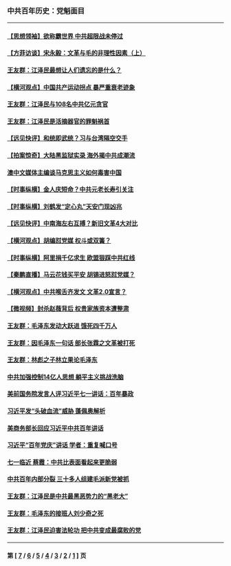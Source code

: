 ### 中共百年历史：党魁面目
---
#### [【思想领袖】欲称霸世界 中共超限战未停过](../../pages/nf1176107/n13745142.md?10160430) 
#### [【方菲访谈】宋永毅：文革与毛的非理性因素（上）](../../pages/nf1176107/n13469956.md?10160430) 
#### [王友群：江泽民最想让人们遗忘的是什么？](../../pages/nf1176107/n13408949.md?10160430) 
#### [【横河观点】中国共产运动拐点 暴严重衰老迹象](../../pages/nf1176107/n13388333.md?10160430) 
#### [王友群：江泽民与108名中共亿元贪官](../../pages/nf1176107/n13352358.md?10160430) 
#### [王友群：江泽民是活摘器官的罪魁祸首](../../pages/nf1176107/n13336903.md?10160430) 
#### [【远见快评】和统即武统？习与台湾隔空交手](../../pages/nf1176107/n13297739.md?10160430) 
#### [【拍案惊奇】大陆黑监狱实录 海外揭中共成潮流](../../pages/nf1176107/n13288853.md?10160430) 
#### [澳中文媒体主编谈马克思主义如何毒害中国](../../pages/nf1176107/n13257387.md?10160430) 
#### [【时事纵横】金人庆短命？中共元老长寿引关注](../../pages/nf1176107/n13217934.md?10160430) 
#### [【时事纵横】刘鹤发“定心丸”天安门现凶兆](../../pages/nf1176107/n13215416.md?10160430) 
#### [【远见快评】中南海左右互搏？新旧文革4大对比](../../pages/nf1176107/n13214745.md?10160430) 
#### [【横河观点】胡编怼党媒 权斗或双簧？](../../pages/nf1176107/n13210864.md?10160430) 
#### [【时事纵横】阿里捐千亿求生 欧盟狠踩中共红线](../../pages/nf1176107/n13206431.md?10160430) 
#### [【秦鹏直播】马云花钱买平安 胡锡进怒怼党媒？](../../pages/nf1176107/n13206392.md?10160430) 
#### [【横河观点】中共喉舌齐发文 文革2.0宣言？](../../pages/nf1176107/n13201248.md?10160430) 
#### [【微视频】封杀赵薇背后 权贵家族资本遭整肃](../../pages/nf1176107/n13197798.md?10160430) 
#### [王友群：毛泽东发动大跃进 饿死四千万人](../../pages/nf1176107/n13177158.md?10160430) 
#### [王友群：因毛泽东一句话 部长张霖之文革被打死](../../pages/nf1176107/n13161711.md?10160430) 
#### [王友群：林彪之子林立果论毛泽东](../../pages/nf1176107/n13128622.md?10160430) 
#### [中共加强控制14亿人思想 躺平主义挑战洗脑](../../pages/nf1176107/n13094299.md?10160430) 
#### [美前国务院发言人评习近平七一讲话：百年暴政](../../pages/nf1176107/n13066986.md?10160430) 
#### [习近平发“头破血流”威胁 蓬佩奥解析](../../pages/nf1176107/n13063604.md?10160430) 
#### [美商务部长回应习近平中共百年讲话](../../pages/nf1176107/n13062903.md?10160430) 
#### [习近平“百年党庆”讲话 学者：重复喊口号](../../pages/nf1176107/n13061411.md?10160430) 
#### [七一临近 蔡霞：中共比表面看起来更脆弱](../../pages/nf1176107/n13056418.md?10160430) 
#### [中共百年内部分裂 三十多人组建毛派新党被抓](../../pages/nf1176107/n13044023.md?10160430) 
#### [王友群：江泽民是中共最黑恶势力的“黑老大”](../../pages/nf1176107/n13022180.md?10160430) 
#### [王友群：毛泽东的接班人刘少奇之死](../../pages/nf1176107/n12991772.md?10160430) 
#### [王友群：江泽民迫害法轮功 把中共变成最腐败的党](../../pages/nf1176107/n12947347.md?10160430) 

---
#### 第 [ [7](./7.md?10160430) / [6](./6.md?10160430) / [5](./5.md?10160430) / [4](./4.md?10160430) / [3](./3.md?10160430) / [2](./2.md?10160430) / [1](./1.md?10160430) ] 页
